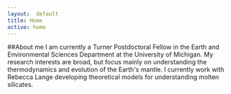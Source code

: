 ```yaml
---
layout:  default
title: Home
active: home
---
```


##About me
I am currently a Turner Postdoctoral Fellow in the Earth and Environmental Sciences Department at the University of Michigan.
My research interests are broad, but focus mainly on understanding the thermodynamics and evolution of the Earth's mantle.
I currently work with Rebecca Lange developing theoretical models for understanding molten silicates.
